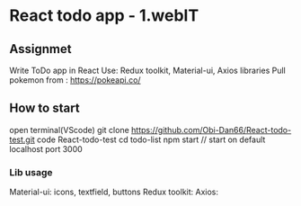 # React todo app - 1.webIT

## Assignmet
Write ToDo app in React
Use: Redux toolkit, Material-ui, Axios libraries
Pull pokemon from : https://pokeapi.co/

## How to start

open terminal(VScode)
git clone https://github.com/Obi-Dan66/React-todo-test.git
code React-todo-test
cd todo-list
npm start // start on default localhost port 3000

### Lib usage

Material-ui: icons, textfield, buttons
Redux toolkit:
Axios:
